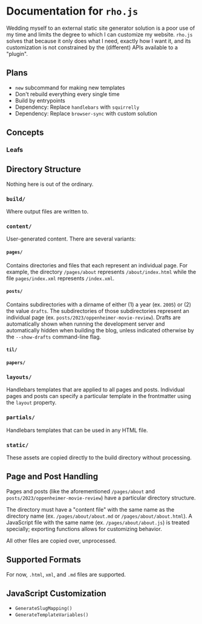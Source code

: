 # Documentation for `rho.js`

Wedding myself to an external static site generator solution is a poor use of my time and limits the degree to which I can customize my website. `rho.js` solves that because it only does what I need, exactly how I want it, and its customization is not constrained by the (different) APIs available to a "plugin".

## Plans

- `new` subcommand for making new templates
- Don't rebuild everything every single time
- Build by entrypoints
- Dependency: Replace `handlebars` with `squirrelly`
- Dependency: Replace `browser-sync` with custom solution

## Concepts

### Leafs

## Directory Structure

Nothing here is out of the ordinary.

### `build/`

Where output files are written to.

### `content/`

User-generated content. There are several variants:

#### `pages/`

Contains directories and files that each represent an individual page. For example, the directory `/pages/about` represents `/about/index.html` while the file `pages/index.xml` represents `/index.xml`.

#### `posts/`

Contains subdirectories with a dirname of either (1) a year (ex. `2005`) or (2) the value `drafts`. The subdirectories of those subdirectories represent an individual page (ex. `posts/2023/oppenheimer-movie-review`). Drafts are automatically shown when running the development server and automatically hidden when building the blog, unless indicated otherwise by the `--show-drafts` command-line flag.

#### `til/`

#### `papers/`

### `layouts/`

Handlebars templates that are applied to all pages and posts. Individual pages and posts can specify a particular template in the frontmatter using the `layout` property.

### `partials/`

Handlebars templates that can be used in any HTML file.

### `static/`

These assets are copied directly to the build directory without processing.

## Page and Post Handling

Pages and posts (like the aforementioned `/pages/about` and `posts/2023/oppenheimer-movie-review`) have a particular directory structure.

The directory must have a "content file" with the same name as the directory name (ex. `/pages/about/about.md` or `/pages/about/about.html`). A JavaScript file with the same name (ex. `/pages/about/about.js`) is treated specially; exporting functions allows for customizing behavior.

All other files are copied over, unprocessed.

## Supported Formats

For now, `.html`, `xml`, and `.md` files are supported.

## JavaScript Customization

- `GenerateSlugMapping()`
- `GenerateTemplateVariables()`
